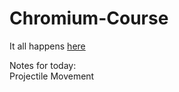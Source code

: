 # Chromium-Course
It all happens [here](https://github.com/mscsbend/Chromium-Course/wiki)

Notes for today:  
Projectile Movement
